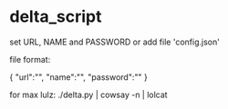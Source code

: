 # delta_script

set URL, NAME and PASSWORD or add file 'config.json'

file format:

{
"url":"",
"name":"",
"password":""
}

for max lulz: ./delta.py | cowsay -n | lolcat
